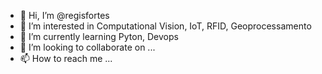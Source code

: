 - 👋 Hi, I’m @regisfortes
- 👀 I’m interested in Computational Vision, IoT, RFID, Geoprocessamento
- 🌱 I’m currently learning Pyton, Devops
- 💞️ I’m looking to collaborate on ...
- 📫 How to reach me ...

<!---
regisfortes/regisfortes is a ✨ special ✨ repository because its `README.md` (this file) appears on your GitHub profile.
You can click the Preview link to take a look at your changes.
--->
